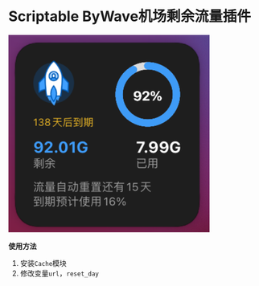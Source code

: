 # Scriptable ByWave机场剩余流量插件

<img src="screenshot.png" width="400" />

**使用方法**
1. 安装`Cache`模块
1. 修改变量`url`，`reset_day`